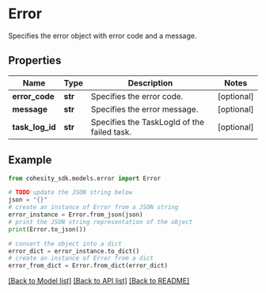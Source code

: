 # Error

Specifies the error object with error code and a message.

## Properties

Name | Type | Description | Notes
------------ | ------------- | ------------- | -------------
**error_code** | **str** | Specifies the error code. | [optional] 
**message** | **str** | Specifies the error message. | [optional] 
**task_log_id** | **str** | Specifies the TaskLogId of the failed task. | [optional] 

## Example

```python
from cohesity_sdk.models.error import Error

# TODO update the JSON string below
json = "{}"
# create an instance of Error from a JSON string
error_instance = Error.from_json(json)
# print the JSON string representation of the object
print(Error.to_json())

# convert the object into a dict
error_dict = error_instance.to_dict()
# create an instance of Error from a dict
error_from_dict = Error.from_dict(error_dict)
```
[[Back to Model list]](../README.md#documentation-for-models) [[Back to API list]](../README.md#documentation-for-api-endpoints) [[Back to README]](../README.md)


